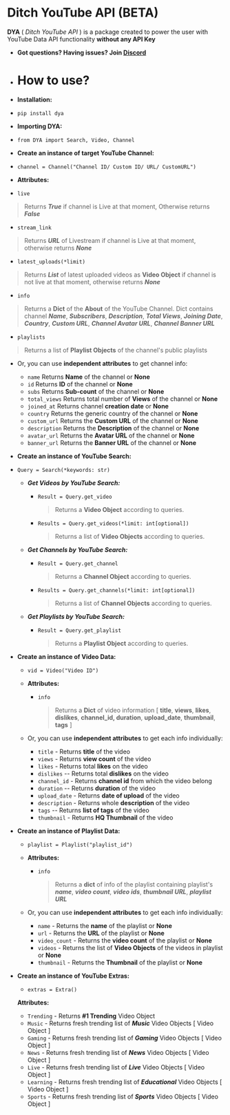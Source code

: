 # Ditch YouTube API (BETA)             
 **DYA** ( *Ditch YouTube API* ) is a package created to power the user with YouTube Data API functionality **without any API Key**  
  
 - **Got questions? Having issues? Join [Discord](https://discord.gg/YAFGAaMrTC)**  
 - # How to use?       
 - **Installation:**   
- `pip install dya`              
 - **Importing DYA:**   
- `from DYA import Search, Video, Channel`              
              
 - **Create an instance of target YouTube Channel:**   
- `channel = Channel("Channel ID/ Custom ID/ URL/ CustomURL") `         
 - **Attributes:**     
- `live`    
> Returns ***True*** if channel is Live at that moment, Otherwise returns ***False***              
 - `stream_link`     
> Returns ***URL*** of Livestream if channel is Live at that moment, otherwise returns ***None***              
 - `latest_uploads(*limit)`     
> Returns ***List*** of latest uploaded videos as **Video Object** if channel is not live at that moment, otherwise returns ***None***      
 - `info`  
 > Returns a **Dict** of the **About** of the YouTube Channel. Dict contains channel ***Name***, ***Subscribers***, ***Description***, ***Total Views***, ***Joining Date***, ***Country***, ***Custom URL***, ***Channel Avatar URL***,  ***Channel Banner URL***  
  - `playlists`     
> Returns a list of **Playlist Objects** of the channel's public playlists        
- Or, you can use **independent attributes** to get channel info:  
	 - `name` Returns **Name** of the channel or **None**  
	 - `id` Returns **ID** of the channel or **None**  
	 - `subs` Returns **Sub-count** of the channel or **None**      
	- `total_views` Returns total number of **Views** of the channel or **None**         
	- `joined_at` Returns channel **creation date** or **None**     
	- `country` Returns the generic country of the channel or **None**    
	- `custom_url` Returns the **Custom URL** of the channel or **None**     
	- `description` Returns the **Description** of the channel or **None**     
	- `avatar_url` Returns the **Avatar URL** of the channel or **None**     
	- `banner_url` Returns the **Banner URL** of the channel or **None**    
	
 - **Create an instance of YouTube Search:**        
- `Query = Search(*keywords: str)`  
   - ***Get Videos by YouTube Search:***     
		- `Result = Query.get_video`        
			> Returns a **Video Object** according to queries.    
		- `Results = Query.get_videos(*limit: int[optional])`        
			> Returns a list of **Video Objects** according to queries.  
			
	- ***Get Channels by YouTube Search:***        
		- `Result = Query.get_channel`        
			> Returns a **Channel Object** according to queries.    
		- `Results = Query.get_channels(*limit: int[optional])`        
			> Returns a list of **Channel Objects** according to queries.  
			
	- ***Get Playlists by YouTube Search:***   
		- `Result = Query.get_playlist`        
			> Returns a **Playlist Object** according to queries. 
			
 - **Create an instance of Video Data:**  
	 - `vid = Video("Video ID")`  
	 - **Attributes:**   
		- `info`   
			> Returns a **Dict** of video information [ **title**, **views**, **likes**, **dislikes**, **channel_id, duration**, **upload_date**, **thumbnail**, **tags** ]    
    
	- Or, you can use **independent attributes** to get each info individually:        
	   - `title` - Returns **title** of the video        
	   - `views` - Returns **view count** of the video        
	   - `likes` - Returns total **likes** on the video        
	   - `dislikes` -- Returns total **dislikes** on the video        
	   - `channel_id` - Returns **channel id** from which the video belong        
	   - `duration` -- Returns **duration** of the video        
	   - `upload_date` - Returns **date of upload** of the video        
	   - `description` - Returns whole **description** of the video        
	   - `tags` -- Returns **list of tags** of the video        
	   - `thumbnail` - Returns **HQ Thumbnail** of the video  
   
- **Create an instance of Playlist Data:**
	

    - `playlist = Playlist("playlist_id")`
    
    - **Attributes:**
	    - `info` 
		    > Returns a **dict** of info of the playlist containing playlist's ***name***, ***video count***, ***video ids***, ***thumbnail URL***, ***playlist URL***
		    
	- Or, you can use **independent attributes** to get each info individually:
		- `name` - Returns the **name** of the playlist or **None**
		- `url` - Returns the **URL** of the playlist or **None**
		- `video_count` - Returns the **video count** of the playlist or **None**
		- `videos` - Returns the list of **Video Objects** of the videos in playlist or **None**
		- `thumbnail` - Returns the **Thumbnail** of the playlist or **None**

  
 - **Create an instance of YouTube Extras:**  
	 - `extras = Extra()`  
	 
	  **Attributes:**  
	- `Trending` - Returns **#1 Trending** Video Object  
     - `Music` - Returns fresh trending list of ***Music*** Video Objects [ Video Object ]  
	 - `Gaming` - Returns fresh trending list of ***Gaming*** Video Objects [ Video Object ]  
	 - `News` - Returns fresh trending list of ***News*** Video Objects [ Video Object ]  
	 - `Live` - Returns fresh trending list of ***Live*** Video Objects [ Video Object ]  
	 - `Learning` - Returns fresh trending list of ***Educational*** Video Objects [ Video Object ]  
	 - `Sports` - Returns fresh trending list of ***Sports*** Video Objects [ Video Object ]
	 
